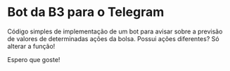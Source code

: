 # Bot da B3 para o Telegram

Código simples de implementação de um bot para avisar sobre a previsão de valores de determinadas ações da bolsa.
Possui ações diferentes? Só alterar a função!

Espero que goste!
